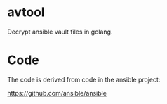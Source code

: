 # avtool
Decrypt ansible vault files in golang.


# Code
The code is derived from code in the ansible project:

https://github.com/ansible/ansible
